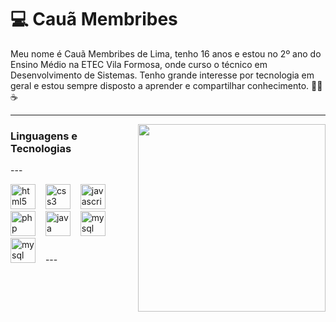 # 💻 Cauã Membribes

Meu nome é Cauã Membribes de Lima, tenho 16 anos e estou no 2º ano do Ensino Médio na ETEC Vila Formosa, onde curso o técnico em Desenvolvimento de Sistemas. Tenho grande interesse por tecnologia em geral e estou sempre disposto a aprender e compartilhar conhecimento. 👨‍💻☕

---

<img src="https://lastfm.freetls.fastly.net/i/u/ar0/84f0a16d520f435494d0ead313005e62.jpg" width="300px" align="right">

<h3 align="left">Linguagens e Tecnologias </h3>

--- <div align="left" >
  <img src="https://cdn.jsdelivr.net/gh/devicons/devicon/icons/html5/html5-original.svg" height="40" alt="html5 logo"  />
  <img width="8" />
  <img src="https://cdn.jsdelivr.net/gh/devicons/devicon/icons/css3/css3-original.svg" height="40" alt="css3 logo"  />
  <img width="8" />
  <img src="https://cdn.jsdelivr.net/gh/devicons/devicon/icons/javascript/javascript-plain.svg" height="40" alt="javascript logo"  />
  <img width="8" />
  <img src="https://cdn.iconscout.com/icon/free/png-256/free-php-99-1175127.png?f=webp" height="40" alt="php logo"  />
  <img width="8" />
  <img src="https://cdn.jsdelivr.net/gh/devicons/devicon/icons/java/java-original.svg" height="40" alt="java logo"  />
  <img width="8" />
  <img src="https://cdn.jsdelivr.net/gh/devicons/devicon/icons/mysql/mysql-original.svg" height="40" alt="mysql logo"  />
  <img width="8" />
  <img src="https://cdn.worldvectorlogo.com/logos/arduino-1.svg" height="40" alt="mysql logo"  />
  <img width="8" />
--- </div>

